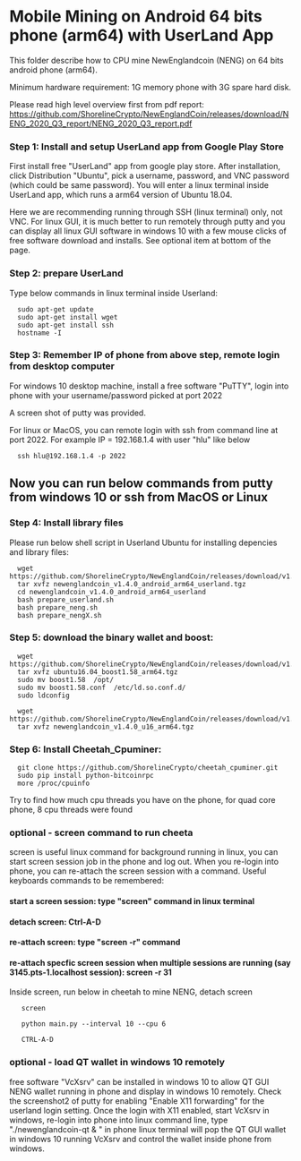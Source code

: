 # Mobile Mining on Android 64 bits phone (arm64) with UserLand App

This folder describe how to CPU mine NewEnglandcoin (NENG) on 64 bits android phone (arm64). 

Minimum hardware requirement: 1G memory phone with 3G spare hard disk. 

Please read high level overview first from pdf report:
https://github.com/ShorelineCrypto/NewEnglandCoin/releases/download/NENG_2020_Q3_report/NENG_2020_Q3_report.pdf 


### Step 1: Install and setup UserLand app from Google Play Store

First install free "UserLand" app from google play store.  After installation, click Distribution 
"Ubuntu", pick a username, password, and VNC password (which could be same password). You will enter 
a linux terminal inside UserLand app, which runs a arm64 version of Ubuntu 18.04. 

Here we are recommending running through SSH (linux terminal) only, not VNC.  For linux GUI, it is much better to run remotely 
through putty and you can display all linux GUI software in windows 10 with a few mouse clicks of free software download and installs. See optional 
item at bottom of the page.

### Step 2: prepare UserLand

Type below commands in linux terminal inside Userland:

```
  sudo apt-get update
  sudo apt-get install wget
  sudo apt-get install ssh
  hostname -I
```

### Step 3: Remember IP of phone from above step, remote login from desktop computer

For windows 10 desktop machine, install a free software "PuTTY", login into phone with your
username/password picked at port 2022

A screen shot of putty was provided. 

For linux or MacOS,  you can remote login with ssh from command line at port 2022. For example 
IP = 192.168.1.4 with user "hlu" like below 
```
  ssh hlu@192.168.1.4 -p 2022
```

## Now you can run below commands from putty from windows 10 or ssh from MacOS or Linux
### Step 4: Install library files
Please run below shell script in Userland Ubuntu for installing depencies and library files:
```
  wget https://github.com/ShorelineCrypto/NewEnglandCoin/releases/download/v1.4.0/newenglandcoin_v1.4.0_android_arm64_userland.tgz
  tar xvfz newenglandcoin_v1.4.0_android_arm64_userland.tgz 
  cd newenglandcoin_v1.4.0_android_arm64_userland 
  bash prepare_userland.sh
  bash prepare_neng.sh
  bash prepare_nengX.sh
```

### Step 5: download the binary wallet and boost:
```
  wget https://github.com/ShorelineCrypto/NewEnglandCoin/releases/download/v1.4.0/ubuntu16.04_boost1.58_arm64.tgz
  tar xvfz ubuntu16.04_boost1.58_arm64.tgz
  sudo mv boost1.58  /opt/
  sudo mv boost1.58.conf  /etc/ld.so.conf.d/
  sudo ldconfig

  wget  https://github.com/ShorelineCrypto/NewEnglandCoin/releases/download/v1.4.0/newenglandcoin_v1.4.0_u16_arm64.tgz
  tar xvfz newenglandcoin_v1.4.0_u16_arm64.tgz
```

### Step 6: Install Cheetah_Cpuminer:

```
  git clone https://github.com/ShorelineCrypto/cheetah_cpuminer.git
  sudo pip install python-bitcoinrpc
  more /proc/cpuinfo
```

  Try to find how much cpu threads you have on the phone, for quad core phone, 8 cpu threads were found 

### optional - screen command to run cheeta
  screen is useful linux command for background running in linux, you can start screen session job in the phone and log out. 
When you re-login into phone, you can re-attach the screen session with a command.  Useful keyboards commands to be remembered:
#### start a screen session: type "screen" command in linux terminal
####  detach screen: Ctrl-A-D
####  re-attach screen: type "screen -r" command
####  re-attach specfic screen session when multiple sessions are running (say 3145.pts-1.localhost session):  screen -r 31

  Inside screen, run below in cheetah to mine NENG, detach screen
```
   screen

   python main.py --interval 10 --cpu 6

   CTRL-A-D

```

### optional - load QT wallet in windows 10 remotely

 free software "VcXsrv" can be installed in windows 10 to allow QT GUI NENG wallet 
 running in phone and display in windows 10 remotely. Check the screenshot2 of putty for enabling 
 "Enable X11 forwarding" for the userland login setting. Once the login with X11 enabled, start VcXsrv in windows, 
 re-login into phone into linux command line,  type "./newenglandcoin-qt  & "  in phone linux terminal will 
 pop the QT GUI wallet in windows 10 running VcXsrv and control the wallet inside phone from windows.


   
